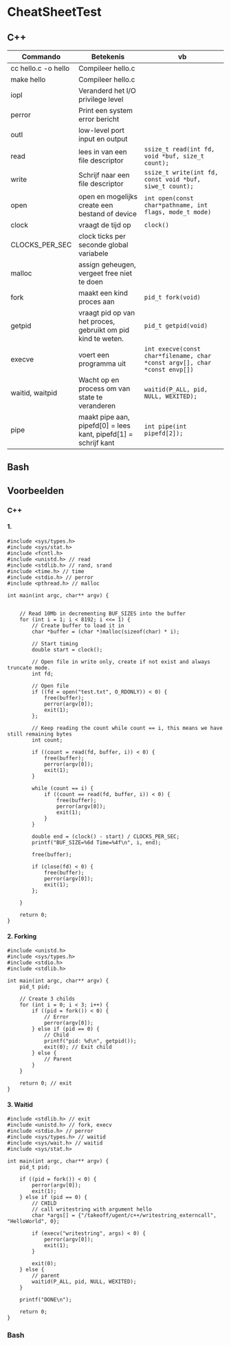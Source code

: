 # CheatSheetTest
## C++
|Commando|Betekenis|vb|
|-|-|-|
|cc hello.c -o hello|Compileer hello.c||
|make hello|Compileer hello.c||
|iopl|Veranderd het I/O privilege level||
|perror|Print een system error bericht||
|outl|low-level port input en output||
|read|lees in van een file descriptor|`ssize_t read(int fd, void *buf, size_t count);`|
|write|Schrijf naar een file descriptor|`ssize_t write(int fd, const void *buf, siwe_t count);`|
|open|open en mogelijks create een bestand of device|`int open(const char*pathname, int flags, mode_t mode)`|
|clock|vraagt de tijd op|`clock()`|
|CLOCKS_PER_SEC|clock ticks per seconde global variabele||
|malloc|assign geheugen, vergeet free niet te doen||
|fork|maakt een kind proces aan|`pid_t fork(void)`|
|getpid|vraagt pid op van het proces, gebruikt om pid kind te weten.|`pid_t getpid(void)`|
|execve|voert een programma uit|`int execve(const char*filename, char *const argv[], char *const envp[])`|
|waitid, waitpid|Wacht op en process om van state te veranderen|`waitid(P_ALL, pid, NULL, WEXITED);`|
|pipe|maakt pipe aan, pipefd[0] = lees kant, pipefd[1] = schrijf kant|`int pipe(int pipefd[2]);`|

## Bash

## Voorbeelden
### C++
#### 1.
    #include <sys/types.h>
    #include <sys/stat.h>
    #include <fcntl.h>
    #include <unistd.h> // read
    #include <stdlib.h> // rand, srand
    #include <time.h> // time
    #include <stdio.h> // perror
    #include <pthread.h> // malloc
    
    int main(int argc, char** argv) {
    
    
        // Read 10Mb in decrementing BUF_SIZES into the buffer
        for (int i = 1; i < 8192; i <<= 1) {
            // Create buffer to load it in
            char *buffer = (char *)malloc(sizeof(char) * i);
    
            // Start timing
            double start = clock();
    
            // Open file in write only, create if not exist and always truncate mode.
            int fd;
    
            // Open file
            if ((fd = open("test.txt", O_RDONLY)) < 0) {
                free(buffer);
                perror(argv[0]);
                exit(1);
            };
    
            // Keep reading the count while count == i, this means we have still remaining bytes
            int count;
    
            if ((count = read(fd, buffer, i)) < 0) {
                free(buffer);
                perror(argv[0]);
                exit(1);
            }
    
            while (count == i) {
                if ((count == read(fd, buffer, i)) < 0) {
                    free(buffer);
                    perror(argv[0]);
                    exit(1);
                }
            }
    
            double end = (clock() - start) / CLOCKS_PER_SEC;
            printf("BUF_SIZE=%6d Time=%4f\n", i, end);
    
            free(buffer);
    
            if (close(fd) < 0) {
                free(buffer);
                perror(argv[0]);
                exit(1);
            };
    
        }
    
        return 0;
    }
    
#### 2. Forking

    #include <unistd.h>
    #include <sys/types.h>
    #include <stdio.h>
    #include <stdlib.h>

    int main(int argc, char** argv) {
        pid_t pid;
    
        // Create 3 childs
        for (int i = 0; i < 3; i++) {
            if ((pid = fork()) < 0) {
                // Error
                perror(argv[0]);
            } else if (pid == 0) {
                // Child
                printf("pid: %d\n", getpid());
                exit(0); // Exit child
            } else {
                // Parent
            }
        }
    
        return 0; // exit
    }

#### 3. Waitid

    #include <stdlib.h> // exit
    #include <unistd.h> // fork, execv
    #include <stdio.h> // perror
    #include <sys/types.h> // waitid
    #include <sys/wait.h> // waitid
    #include <sys/stat.h>
    
    int main(int argc, char** argv) {
        pid_t pid;
    
        if ((pid = fork()) < 0) {
            perror(argv[0]);
            exit(1);
        } else if (pid == 0) {
            // CHILD
            // call writestring with argument hello
            char *args[] = {"/takeoff/ugent/c++/writestring_externcall", "HelloWorld", 0};
    
            if (execv("writestring", args) < 0) {
                perror(argv[0]);
                exit(1);
            }
    
            exit(0);
        } else {
            // parent
            waitid(P_ALL, pid, NULL, WEXITED);
        }
    
        printf("DONE\n");
    
        return 0;
    }


### Bash